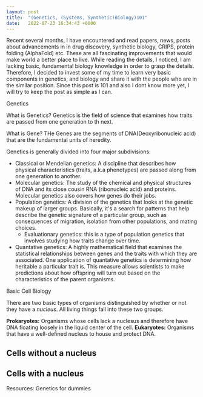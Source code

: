```yaml
---
layout: post
title:  "(Genetics, (Systems, Synthetic)Biology)101"
date:   2022-07-23 16:34:43 +0000
---
```


Recent several months, I have encountered and read papers, news, posts about advancements in in drug discovery, synthetic biology, CRIPS, protein folding (AlphaFold) etc. These are all fascinating improvements that would make world a better place to live. While reading the details, I noticed, I am lacking basic, fundamental biology knowledge in order to grasp the details. Therefore, I decided to invest some of my time to learn very basic components in genetics, and biology and share it with the people who are in the similar position. 
Since this post is 101 and also I dont know more yet, I will try to keep the post as simple as I can.

Genetics

What is Genetics?
Genetics is the field of science that examines how traits are passed from one generation to th next. 

What is Gene?
THe Genes are the segments of DNA(Deoxyribonucleic acid) that are the fundamental units of heredity.

Genetics is generally divided into four major subdivisions:
  - Classical or Mendelian genetics: A discipline that describes how physical characteristics (traits, a.k.a phenotypes) are passed along from one generation to another.
  - Molecular genetics: The study of the chemical and physical structures of DNA and its close cousin RNA (ribonucleic acid) and proteins. Molecular genetics also covers how genes do their jobs.  
  - Population genetics: A division of the genetics that looks at the genetic makeup of larger groups. Basically, it's a search for patterns that help describe the genetic signature of a particular group, such as consequences of migration, isolation from other populations, and mating choices. 
	- Evaluationary genetics: this is a type of population genetics that involves studying how traits change over time. 
  - Quantative genetics: A highly mathematical field that examines the statistical relationships between genes and the traits with which they are associated. One application of quantative genetics is determining how heritable a particular trait is. This measure allows scientists to make predictions about how offspring will turn out based on the characteristics of the parent organisms. 

Basic Cell Biology

There are two basic types of organisms distinguished by whether or not they have a *nucleus*. All living things fall into these two groups. 

**Prokaryotes:** Organisms whose cells lack a nuclesus and therefore have DNA floating loosely in the liquid center of the cell. 
**Eukaryotes:** Organisms that have a well-defined nucleus to house and protect DNA.

## Cells without a nucleus


## Cells with a nucleus


   







Resources:
Genetics for dummies
